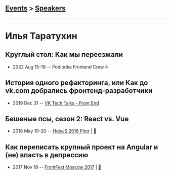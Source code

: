 ## [Events](../README.md) > [Speakers](../speakers.md)
---

# Илья Таратухин

## Круглый стол: Как мы переезжали
- 2022 Aug 15-19 -- Podlodka Frontend Crew 4    
## История одного рефакторинга, или Как до vk.com добрались фронтенд-разработчики
- 2019 Dec 31 -- [VK Tech Talks - Front End](https://vk.com/video-147415323_456239043)    
## Бешеные псы, сезон 2: React vs. Vue
- 2018 May 19-20 -- [HolyJS 2018 Piter](https://youtu.be/LHvxXKirOZg)  | [:notebook:](https://bunopus.github.io/presentation-vue-vs-react/#/)  
## Как переписать крупный проект на Angular и (не) впасть в депрессию
- 2017 Nov 18 -- [FrontFest Moscow 2017](https://youtu.be/9NYeqai1z7Q)  | [:notebook:](https://ilfa.github.io/angular_mistakes)  
